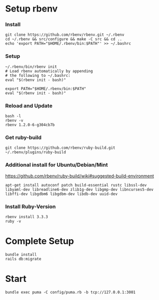 # Setup rbenv

### Install
```
git clone https://github.com/rbenv/rbenv.git ~/.rbenv
cd ~/.rbenv && src/configure && make -C src && cd ..
echo 'export PATH="$HOME/.rbenv/bin:$PATH"' >> ~/.bashrc
```
### Setup
```
~/.rbenv/bin/rbenv init
# Load rbenv automatically by appending
# the following to ~/.bashrc:
eval "$(rbenv init - bash)"
```

```
export PATH="$HOME/.rbenv/bin:$PATH"
eval "$(rbenv init - bash)"
```
### Reload and Update
```
bash -l
rbenv -v
rbenv 1.2.0-6-g304cb7b
```

### Get ruby-build
```
git clone https://github.com/rbenv/ruby-build.git ~/.rbenv/plugins/ruby-build
```

### Additional install for Ubuntu/Debian/Mint
https://github.com/rbenv/ruby-build/wiki#suggested-build-environment
```
apt-get install autoconf patch build-essential rustc libssl-dev libyaml-dev libreadline6-dev zlib1g-dev libgmp-dev libncurses5-dev libffi-dev libgdbm6 libgdbm-dev libdb-dev uuid-dev
```

### Install Ruby-Version
```
rbenv install 3.3.3
ruby -v
```

# Complete Setup
```
bundle install
rails db:migrate
```

# Start
```
bundle exec puma -C config/puma.rb -b tcp://127.0.0.1:3001
```

